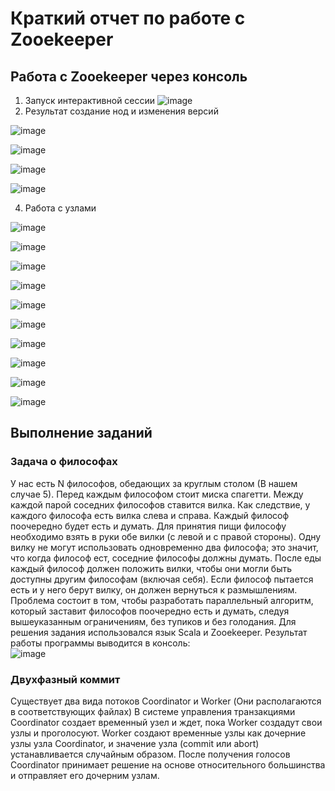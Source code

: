 # Краткий отчет по работе с Zooekeeper 
## Работа с Zooekeeper через консоль
1. Запуск интерактивной  сессии 
![image](https://github.com/GlebIsrailevich/LR-4/assets/109220001/34023480-0ea0-4675-84f2-493113caa25b)
2.  Результат создание нод и изменения версий

![image](https://github.com/GlebIsrailevich/LR-4/assets/109220001/06f1ddf4-bf65-4853-802b-43e3f6fb21cd)

![image](https://github.com/GlebIsrailevich/LR-4/assets/109220001/447def7a-91bd-4629-8d73-02f21b15cc73)

![image](https://github.com/GlebIsrailevich/LR-4/assets/109220001/d2303253-615d-4f3a-b295-28d5eab63a59)

![image](https://github.com/GlebIsrailevich/LR-4/assets/109220001/9e5fcc05-7edd-4a41-82f9-f0ab9d64414c)

4. Работа с узлами

![image](https://github.com/GlebIsrailevich/LR-4/assets/109220001/032eac03-e44e-4979-b31c-04f9ad346ddb)

![image](https://github.com/GlebIsrailevich/LR-4/assets/109220001/6b6aee65-6369-47de-9239-4fe51e2c0c9c)

![image](https://github.com/GlebIsrailevich/LR-4/assets/109220001/6773e11b-5ed5-48fc-a399-55e085441a19)

![image](https://github.com/GlebIsrailevich/LR-4/assets/109220001/bb0b5e32-cdfc-4df1-b0ab-589dfa6cd26a)

![image](https://github.com/GlebIsrailevich/LR-4/assets/109220001/09119a9b-65e1-4ed3-bf39-4445b9380d16)

![image](https://github.com/GlebIsrailevich/LR-4/assets/109220001/927404b4-9fe2-4ef5-84f1-56bc0644a77e)

![image](https://github.com/GlebIsrailevich/LR-4/assets/109220001/30023b42-0ff3-4dcb-bc33-b05eeff23285)

![image](https://github.com/GlebIsrailevich/LR-4/assets/109220001/fc810822-a6e6-43f9-ad6c-0e9f13f36e15)

![image](https://github.com/GlebIsrailevich/LR-4/assets/109220001/964c27db-99b5-43ad-9e6e-43155a9e9ec7)

![image](https://github.com/GlebIsrailevich/LR-4/assets/109220001/3f51b28a-0407-4e8b-bd3f-e8360985a55b)

## Выполнение заданий 
### Задача о философах
У нас есть N философов, обедающих за круглым столом (В нашем случае 5). Перед каждым философом стоит миска спагетти. Между каждой парой соседних философов ставится вилка. Как следствие, у каждого философа есть вилка слева и справа.
Каждый философ поочередно будет есть и думать. Для принятия пищи философу необходимо взять в руки обе вилки (с левой и с правой стороны). Одну вилку не могут использовать одновременно два философа; это значит, что когда философ ест, соседние философы должны думать. После еды каждый философ должен положить вилки, чтобы они могли быть доступны другим философам (включая себя). Если философ пытается есть и у него берут вилку, он должен вернуться к размышлениям.
Проблема состоит в том, чтобы разработать параллельный алгоритм, который заставит философов поочередно есть и думать, следуя вышеуказанным ограничениям, без тупиков и без голодания.
Для решения задания использовался язык Scala и Zooekeeper. 
Результат работы программы выводится в консоль:  
![image](https://github.com/GlebIsrailevich/LR-4/assets/109220001/a35455d7-8926-47bf-8649-9ef6cada0997)
### Двухфазный коммит
Существует два вида потоков Coordinator и Worker (Они располагаются в соответствующих файлах)
В системе управления транзакциями Coordinator создает временный узел и ждет, пока Worker создадут свои узлы и проголосуют. Worker создают временные узлы как дочерние узлы узла Coordinator, и значение узла (commit или abort) устанавливается случайным образом. После получения голосов Coordinator принимает решение на основе относительного большинства и отправляет его дочерним узлам.


